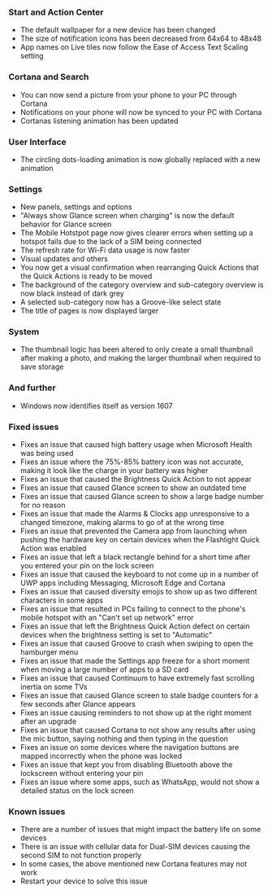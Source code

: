 ### Start and Action Center
- The default wallpaper for a new device has been changed
- The size of notification icons has been decreased from 64x64 to 48x48
- App names on Live tiles now follow the Ease of Access Text Scaling setting

### Cortana and Search
- You can now send a picture from your phone to your PC through Cortana
- Notifications on your phone will now be synced to your PC with Cortana
- Cortanas listening animation has been updated

### User Interface
- The circling dots-loading animation is now globally replaced with a new animation

### Settings
- New panels, settings and options
 - "Always show Glance screen when charging" is now the default behavior for Glance screen
 - The Mobile Hotstpot page now gives clearer errors when setting up a hotspot fails due to the lack of a SIM being connected
 - The refresh rate for Wi-Fi data usage is now faster
- Visual updates and others
 - You now get a visual confirmation when rearranging Quick Actions that the Quick Actions is ready to be moved
 - The background of the category overview and sub-category overview is now black instead of dark grey
 - A selected sub-category now has a Groove-like select state
 - The title of pages is now displayed larger
 
### System
- The thumbnail logic has been altered to only create a small thumbnail after making a photo, and making the larger thumbnail when required to save storage

### And further
- Windows now identifies itself as version 1607

### Fixed issues
- Fixes an issue that caused high battery usage when Microsoft Health was being used
- Fixes an issue where the 75%-85% battery icon was not accurate, making it look like the charge in your battery was higher
- Fixes an issue that caused the Brightness Quick Action to not appear
- Fixes an issue that caused Glance screen to show an outdated time
- Fixes an issue that caused Glance screen to show a large badge number for no reason
- Fixes an issue that made the Alarms & Clocks app unresponsive to a changed timezone, making alarms to go of at the wrong time
- Fixes an issue that prevented the Camera app from launching when pushing the hardware key on certain devices when the Flashlight Quick Action was enabled
- Fixes an issue that left a black rectangle behind for a short time after you entered your pin on the lock screen
- Fixes an issue that caused the keyboard to not come up in a number of UWP apps including Messaging, Microsoft Edge and Cortana
- Fixes an issue that caused diversity emojis to show up as two different characters in some apps
- Fixes an issue that resulted in PCs failing to connect to the phone's mobile hotspot with an "Can't set up network" error
- Fixes an issue that left the Brightness Quick Action defect on certain devices when the brightness setting is set to "Automatic"
- Fixes an issue that caused Groove to crash when swiping to open the hamburger menu
- Fixes an issue that made the Settings app freeze for a short moment when moving a large number of apps to a SD card
- Fixes an issue that caused Continuum to have extremely fast scrolling inertia on some TVs
- Fixes an issue that caused Glance screen to stale badge counters for a few seconds after Glance appears
- Fixes an issue causing reminders to not show up at the right moment after an upgrade
- Fixes an issue that caused Cortana to not show any results after using the mic button, saying nothing and then typing in the question
- Fixes an issue on some devices where the navigation buttons are mapped incorrectly when the phone was locked
- Fixes an issue that kept you from disabling Bluetooth above the lockscreen without entering your pin
- Fixes an issue where some apps, such as WhatsApp, would not show a detailed status on the lock screen

### Known issues
- There are a number of issues that might impact the battery life on some devices
- There is an issue with cellular data for Dual-SIM devices causing the second SIM to not function properly
- In some cases, the above mentioned new Cortana features may not work
 - Restart your device to solve this issue
